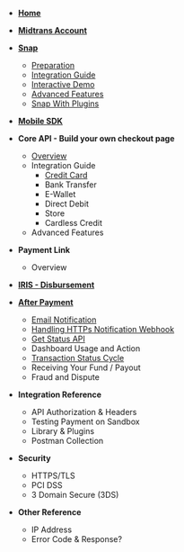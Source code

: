 - [**Home**](/)

- [**Midtrans Account**](en/midtrans-account/overview.md)

- [**Snap**](en/snap/overview.md)

	- [Preparation](en/snap/preparation.md)
	- [Integration Guide](en/snap/integration-guide.md)
	- [Interactive Demo](en/snap/interactive-demo.md)
	- [Advanced Features](en/snap/advanced-feature.md)
	- [Snap With Plugins](en/snap/with-plugin.md)

- [**Mobile SDK**](https://mobile-docs.midtrans.com)

- **Core API - Build your own checkout page**

	- [Overview](en/core-api/overview.md)
	- Integration Guide
		- [Credit Card](en/core-api/credit-card.md)
		- Bank Transfer
		- E-Wallet
		- Direct Debit
		- Store
		- Cardless Credit
	- Advanced Features

- **Payment Link**

	- Overview

- [**IRIS - Disbursement**](https://iris-docs.midtrans.com/)

- [**After Payment**](en/after-payment/overview.md)
	- [Email Notification](en/after-payment/email-notification.md)
	- [Handling HTTPs Notification Webhook](en/after-payment/http-notification.md)
	- [Get Status API](en/after-payment/get-status.md)
	- Dashboard Usage and Action
	- [Transaction Status Cycle](en/after-payment/status-cycle.md)
	- Receiving Your Fund / Payout
	- Fraud and Dispute

- **Integration Reference**
	
	- API Authorization & Headers
	- Testing Payment on Sandbox
	- Library & Plugins
	- Postman Collection

- **Security**	

	- HTTPS/TLS	
	- PCI DSS	
	- 3 Domain Secure (3DS)	

- **Other Reference**	

	- IP Address	
	- Error Code & Response?	